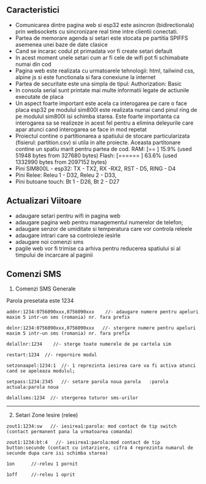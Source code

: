 ## Caracteristici 

  - Comunicarea dintre pagina web si esp32 este asincron (bidirectionala) prin websockets cu sincronizare real time intre clientii conectati.
  - Partea de memorare agenda si setari este stocata pe partitia SPIFFS asemenea unei baze de date clasice
  - Cand se incarac codul pt primadata vor fi create setari default
  - In acest moment unele setari cum ar fi cele de wifi pot fi schimabate numai din cod 
  - Pagina web este realizata cu urmatoarele tehnologii: html, tailwind css, alpine js si este functionala si fara conexiune la internet
  - Partea de securitate este una simpla de tipul: Authorization: Basic
  - In consola serial sunt printate mai multe informatii legate de actiunile executate de placa
  - Un aspect foarte important este acela ca interogarea pe care o face placa esp32 
    pe modulul sim800l este realizata numai cand pinul ring de pe modulul sim800l isi schimba starea. Este foarte importanta ca interogarea
    sa se realizeze in acest fel pentru a elimina deleyurile care apar atunci cand interogarea se face in mod repetat
  - Proiectul contine o partitionarea a spatiului de stocare particularizata (fisierul: partition.csv) si utila in alte proiecte.
    Aceasta partitonare contine un spatiu marit pentru partea de cod. 
      RAM:   [==        ]  15.9% (used 51948 bytes from 327680 bytes)
      Flash: [======    ]  63.6% (used 1332990 bytes from 2097152 bytes)
  - Pini SIM800L - esp32: TX - TX2, RX -RX2, RST - D5, RING - D4 
  - Pini Relee: Releu 1 - D32, Releu 2 - D33, 
  - Pini butoane touch: Bt 1 - D26, Bt 2 - D27

## Actualizari Viitoare 



  - adaugare setari pentru wifi in pagina web
  - adaugare  pagina web pentru managementul numerelor de telefon;
  - adaugare senzor de umiditate si temperatura care vor controla releele
  - adaugare intrari care sa controleze iesirle 
  - adaugare noi comenzi sms
  - pagile web vor fi trimise ca arhiva pentru reducerea spatiului si al  timpului de incarcare al paginii

 

## Comenzi SMS



1. Comenzi SMS Generale 

Parola presetata este 1234

```
addnr:1234:0756090xxx,0756090xxx    //- adaugare numere pentru apeluri maxim 5 intr-un sms (romania) nr. fara prefix

delnr:1234:0756090xxx,0756090xxx   //- stergere numere pentru apeluri maxim 5 intr-un sms (romania) nr. fara prefix

delallnr:1234    //- sterge toate numerele de pe cartela sim 

restart:1234  //- repornire modul 

setzonaapel:1234:1  //- 1 reprezinta iesirea care va fi activa atunci cand se apeleaza modulul;

setpass:1234:2345   //- setare parola noua parola   :parola actuala:parola noua

delallsms:1234  //- stergerea tuturor sms-urilor    
```




---------------------

 2. Setari Zone Iesire (relee)

```
zout1:1234:sw   //- iesirea1:parola: mod contact de tip switch (contact permanent pana la urmatoarea comanda)

zout1:1234:bt:4   //- iesirea1:parola:mod contact de tip button:secunde (contact cu intarziere, cifra 4 reprezinta numarul de secunde dupa care isi schimba starea)                                                                                   

1on      //-releu 1 pornit

1off     //-releu 1 oprit
```





 